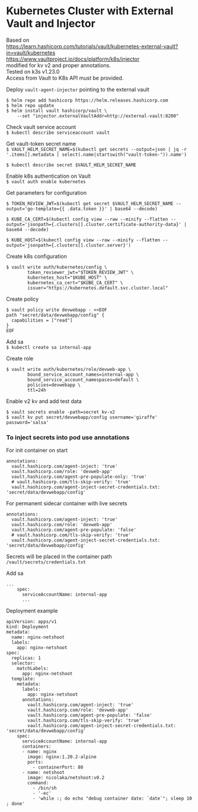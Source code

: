 
# Kubernetes Cluster with External Vault and Injector

Based on  
https://learn.hashicorp.com/tutorials/vault/kubernetes-external-vault?in=vault/kubernetes  
https://www.vaultproject.io/docs/platform/k8s/injector  
modified for kv v2 and proper annotations.  
Tested on k3s v1.23.0  
Access from Vault to K8s API must be provided. 

Deploy `vault-agent-injector` pointing to the external vault  
```
$ helm repo add hashicorp https://helm.releases.hashicorp.com
$ helm repo update
$ helm install vault hashicorp/vault \
    --set "injector.externalVaultAddr=http://external-vault:8200"
```

Check vault service account  
`$ kubectl describe serviceaccount vault` 

Get vault-token secret name  
`$ VAULT_HELM_SECRET_NAME=$(kubectl get secrets --output=json | jq -r '.items[].metadata | select(.name|startswith("vault-token-")).name')`

`$ kubectl describe secret $VAULT_HELM_SECRET_NAME`

Enable k8s authentication on Vault  
`$ vault auth enable kubernetes`

Get parameters for configuration  
````
$ TOKEN_REVIEW_JWT=$(kubectl get secret $VAULT_HELM_SECRET_NAME --output='go-template={{ .data.token }}' | base64 --decode)

$ KUBE_CA_CERT=$(kubectl config view --raw --minify --flatten --output='jsonpath={.clusters[].cluster.certificate-authority-data}' | base64 --decode)

$ KUBE_HOST=$(kubectl config view --raw --minify --flatten --output='jsonpath={.clusters[].cluster.server}')
````

Create k8s configuration  
```
$ vault write auth/kubernetes/config \
        token_reviewer_jwt="$TOKEN_REVIEW_JWT" \
        kubernetes_host="$KUBE_HOST" \
        kubernetes_ca_cert="$KUBE_CA_CERT" \
        issuer="https://kubernetes.default.svc.cluster.local"
````

Create policy  
```
$ vault policy write devwebapp - <<EOF
path "secret/data/devwebapp/config" {
  capabilities = ["read"]
}
EOF
````

Add sa  
`$ kubectl create sa internal-app`

Create role  
```
$ vault write auth/kubernetes/role/devweb-app \
        bound_service_account_names=internal-app \
        bound_service_account_namespaces=default \
        policies=devwebapp \
        ttl=24h
````

Enable v2 kv and add test data  
```
$ vault secrets enable -path=secret kv-v2
$ vault kv put secret/devwebapp/config username='giraffe' password='salsa'
```

### To inject secrets into pod use annotations  


For init container on start  
```
annotations:
  vault.hashicorp.com/agent-inject: 'true'
  vault.hashicorp.com/role: 'devweb-app'
  vault.hashicorp.com/agent-pre-populate-only: 'true'
  # vault.hashicorp.com/tls-skip-verify: 'true'
  vault.hashicorp.com/agent-inject-secret-credentials.txt: 'secret/data/devwebapp/config'
````

For permanent sidecar container with live secrets  
```
annotations:
  vault.hashicorp.com/agent-inject: 'true'
  vault.hashicorp.com/role: 'devweb-app'
  vault.hashicorp.com/agent-pre-populate: 'false'
  # vault.hashicorp.com/tls-skip-verify: 'true'
  vault.hashicorp.com/agent-inject-secret-credentials.txt: 'secret/data/devwebapp/config'
```

Secrets will be placed in the container path  
`/vault/secrets/credentials.txt`

Add sa  
```
...
    spec:
      serviceAccountName: internal-app
      ...
```  

Deployment example

```
apiVersion: apps/v1
kind: Deployment
metadata:
  name: nginx-netshoot
  labels:
    app: nginx-netshoot
spec:
  replicas: 1
  selector:
    matchLabels:
      app: nginx-netshoot
  template:
    metadata:
      labels:
        app: nginx-netshoot
      annotations:
        vault.hashicorp.com/agent-inject: 'true'
        vault.hashicorp.com/role: 'devweb-app'
        vault.hashicorp.com/agent-pre-populate: 'false'
        vault.hashicorp.com/tls-skip-verify: 'true'
        vault.hashicorp.com/agent-inject-secret-credentials.txt: 'secret/data/devwebapp/config'
    spec:
      serviceAccountName: internal-app
      containers:
      - name: nginx
        image: nginx:1.20.2-alpine
        ports:
          - containerPort: 80
      - name: netshoot
        image: nicolaka/netshoot:v0.2
        command:
          - /bin/sh
          - '-ec'
          - 'while :; do echo "debug container date: `date`"; sleep 10 ; done'
```  


